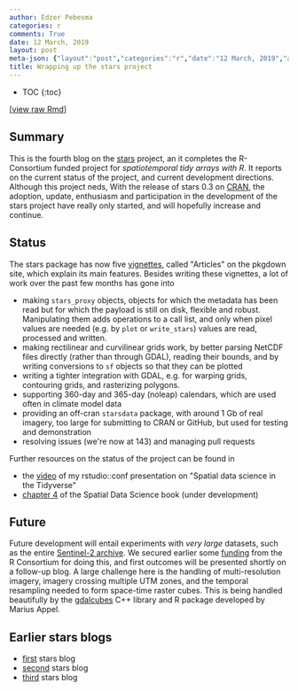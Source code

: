```yaml
---
author: Edzer Pebesma
categories: r
comments: True
date: 12 March, 2019
layout: post
meta-json: {"layout":"post","categories":"r","date":"12 March, 2019","author":"Edzer Pebesma","comments":true,"title":"Wrapping up the stars project"}
title: Wrapping up the stars project
---
```


<script src="https://cdnjs.cloudflare.com/ajax/libs/mathjax/2.7.0/MathJax.js?config=TeX-AMS-MML_HTMLorMML" type="text/javascript"></script>
* TOC 
{:toc}

\[[view raw
Rmd](https://raw.githubusercontent.com//r-spatial/r-spatial.org/gh-pages/_rmd/2019-03-11-stars4.Rmd)\]

Summary
-------

This is the fourth blog on the
[stars](https://github.com/r-spatial/stars) project, an it completes the
R-Consortium funded project for *spatiotemporal tidy arrays with R*. It
reports on the current status of the project, and current development
directions. Although this project neds, With the release of stars 0.3 on
[CRAN](https://cran.r-project.org/web/packages/stars/index.html), the
adoption, update, enthusiasm and participation in the development of the
stars project have really only started, and will hopefully increase and
continue.

Status
------

The stars package has now five
[vignettes](https://r-spatial.github.io/stars/), called "Articles" on
the pkgdown site, which explain its main features. Besides writing these
vignettes, a lot of work over the past few months has gone into

-   making `stars_proxy` objects, objects for which the metadata has
    been read but for which the payload is still on disk, flexible and
    robust. Manipulating them adds operations to a call list, and only
    when pixel values are needed (e.g. by `plot` or `write_stars`)
    values are read, processed and written.
-   making rectilinear and curvilinear grids work, by better parsing
    NetCDF files directly (rather than through GDAL), reading their
    bounds, and by writing conversions to `sf` objects so that they can
    be plotted
-   writing a tighter integration with GDAL, e.g. for warping grids,
    contouring grids, and rasterizing polygons.
-   supporting 360-day and 365-day (noleap) calendars, which are used
    often in climate model data
-   providing an off-cran `starsdata` package, with around 1 Gb of real
    imagery, too large for submitting to CRAN or GitHub, but used for
    testing and demonstration
-   resolving issues (we're now at 143) and managing pull requests

Further resources on the status of the project can be found in

-   the
    [video](https://resources.rstudio.com/rstudio-conf-2019/spatial-data-science-in-the-tidyverse)
    of my rstudio::conf presentation on "Spatial data science in the
    Tidyverse"
-   [chapter 4](https://keen-swartz-3146c4.netlify.com/raster.html) of
    the Spatial Data Science book (under development)

Future
------

Future development will entail experiments with *very large* datasets,
such as the entire [Sentinel-2
archive](https://registry.opendata.aws/sentinel-2/). We secured earlier
some
[funding](https://github.com/r-spatial/stars/blob/master/documents/stars_data.md)
from the R Consortium for doing this, and first outcomes will be
presented shortly on a follow-up blog. A large challenge here is the
handling of multi-resolution imagery, imagery crossing multiple UTM
zones, and the temporal resampling needed to form space-time raster
cubes. This is being handled beautifully by the
[gdalcubes](https://github.com/appelmar/gdalcubes_R) C++ library and R
package developed by Marius Appel.

Earlier stars blogs
-------------------

-   [first](https://www.r-spatial.org/r/2017/11/23/stars1.html) stars
    blog
-   [second](https://www.r-spatial.org/r/2018/03/22/stars2.html) stars
    blog
-   [third](https://www.r-spatial.org/r/2018/03/23/stars3.html) stars
    blog
